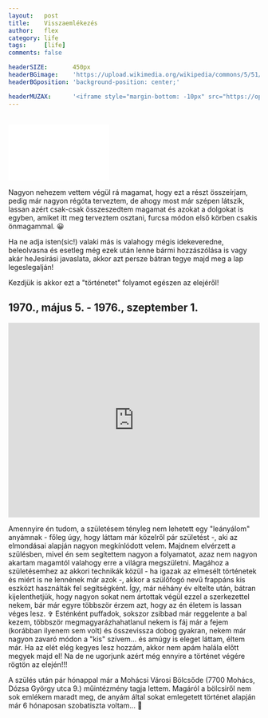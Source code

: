 ```yaml
---
layout:   post
title:    Visszaemlékezés
author:   flex
category: life
tags:     [life]
comments: false

headerSIZE:       450px
headerBGimage:    'https://upload.wikimedia.org/wikipedia/commons/5/51/Small_Red_Rose.JPG'
headerBGposition: 'background-position: center;'

headerMUZAX:      '<iframe style="margin-bottom: -10px" src="https://open.spotify.com/embed/track/6fMZJZqhauwGrwobkPZVJ7?utm_source=generator" width="100%" height="80" frameBorder="0" allowfullscreen="" allow="autoplay; clipboard-write; encrypted-media; fullscreen; picture-in-picture"></iframe>'
---
```


<div class="rightbox" style="width: 40%; margin-top: 33px;"><div style="position: relative; width: 100%; height: 0; padding-bottom: 56.25%;">
<iframe class="shadow" style="position: absolute; width: 100%; height: 100%;" src="//fave.api.cnn.io/v1/fav/?video=fashion/2020/04/08/twin-peaks-remember-when-lon-orig.cnn&customer=cnn&edition=international&env=prod" frameborder="0"></iframe></div></div>

<span class="initial">N</span>agyon nehezem vettem végül rá magamat, hogy ezt a részt összeírjam, pedig már nagyon régóta terveztem, de ahogy most már szépen látszik, lassan azért csak-csak összeszedtem magamat és azokat a dolgokat is egyben, amiket itt meg terveztem osztani, furcsa módon első körben csakis önmagammal. 😀

Ha ne adja isten(sic!) valaki más is valahogy mégis idekeveredne, beleolvasna és esetleg még ezek után lenne bármi hozzászólása is vagy akár heJesírási javaslata, akkor azt persze bátran tegye majd meg a lap legeslegalján!

<!-- break -->

Kezdjük is akkor ezt a "történetet" folyamot egészen az elejéről!

## 1970., május 5. - 1976., szeptember 1.

<div class="rightbox" style="margin-top: 10px;"><iframe src="https://open.spotify.com/embed/album/3YRB5HRzzcxxUbBMjnibcf" width="100%" height="390" frameborder="0" allowtransparency="true" allow="encrypted-media"></iframe></div>

Amennyire én tudom, a születésem tényleg nem lehetett egy "leányálom" anyámnak - főleg úgy, hogy láttam már közelről pár születést -, aki az elmondásai alapján nagyon megkínlódott velem. Majdnem elvérzett a szülésben, mivel én sem segítettem nagyon a folyamatot, azaz nem nagyon akartam magamtól valahogy erre a világra megszületni. Magához a születésemhez az akkori technikák közül - ha igazak az elmesélt történetek és miért is ne lennének már azok -, akkor a szülőfogó nevű frappáns kis eszközt használták fel  segítségként.
Így, már néhány év eltelte után, bátran kijelenthetjük, hogy nagyon sokat nem ártottak végül ezzel a szerkezettel nekem, bár már egyre többször érzem azt, hogy az én életem is lassan véges lesz. ✞ Esténként puffadok, sokszor zsibbad már reggelente a bal kezem, többször megmagyarázhahatlanul nekem is fáj már a fejem (korábban ilyenem sem volt) és összevissza dobog gyakran, nekem már nagyon zavaró módon a "kis" szívem... és amúgy is eleget láttam, éltem már. Ha az elét elég kegyes lesz hozzám, akkor nem apám halála előtt megyek majd el! Na de ne ugorjunk azért még ennyire a történet végére rögtön az elején!!!

A szülés után pár hónappal már a Mohácsi Városi Bölcsőde (7700 Mohács, Dózsa György utca 9.) műintézmény tagja lettem. Magáról a bölcsiről nem sok emlékem maradt meg, de anyám által sokat emlegetett történet alapján már 6 hónaposan szobatiszta voltam... 🤣